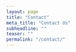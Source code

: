 ```yaml
---
layout: page
title: "Contact"
meta_title: "Contact Us"
subheadline: ""
teaser: ""
permalink: "/contact/"
---
```


